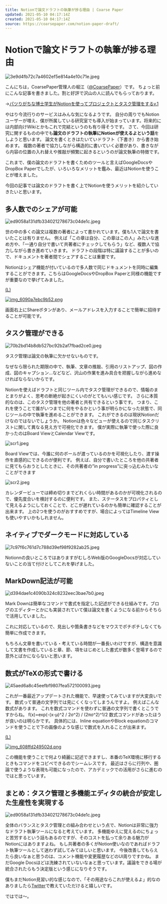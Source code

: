 ```yaml
---
title: Notionで論文ドラフトの執筆が捗る理由 | Coarse Paper
updated: 2021-05-10 04:17:14Z
created: 2021-05-10 04:17:14Z
source: https://coarsepaper.com/notion-paper-draft/
---
```


# Notionで論文ドラフトの執筆が捗る理由

![3e9d4fb72c7a4602ef5e814a4e10c71e.jpeg](../_resources/3e9d4fb72c7a4602ef5e814a4e10c71e.jpeg)

こんにちは，CoarsePaper管理人の堀江（[@CoarsePaper](https://twitter.com/CoarsePaper)）です。
ちょっと前にこんな記事を書きました。割と好評で沢山の人に読んでもらっております。

→[パツりがちな博士学生がNotionを使ってプロジェクトとタスク管理をするv.1](https://coarsepaper.com/notion-project-management-v1/)

やはり今流行りのサービスはみんな気になるようです。
自分の周りでもNotionユーザーが増え、僕が所属している研究室でも導入が始まっています。将来的には内部向けWikiとかもこれで完結というのも有り得そうです。
さて、今回は研究に関するものの中でも**論文のドラフトの執筆にNotionが使えるよという話**をしようと思います。
論文を書くときはたいていドラフト（下書き）から書き始めます。
複数の著者で協力しながら構造的に書いていく必要があり、書きながら内容の位置の入れ替えや推敲が頻繁に起きるというのが論文執筆の特徴です。

これまで、僕の論文のドラフトを書くためのツールと言えばGoogleDocsやDropBox Paperでしたが、いろいろなメリットを鑑み、最近はNotionを使うことが増えました。

今回の記事では論文のドラフトを書く上でNotionを使うメリットを紹介していきたいと思います。

## 多人数でのシェアが可能

![ed9058a131dfb334021278673c04de1c.jpeg](../_resources/ed9058a131dfb334021278673c04de1c.jpeg)

世の中の多くの論文は複数の著者によって書かれています。僕も1人で論文を書いたことは有りません。
例えば「この章は自分、この章はこの人」みたいな進め方や、「一通り自分で書いて共著者にチェックしてもらう」など、複数人で協力しながら書き進めていきます。
ドラフトの段階は特に議論することが多いので、ドキュメントを著者間でシェアすることは重要です。

Notionはシェア機能が付いているので多人数で同じドキュメントを同時に編集することができます。こちらはGoogleDocsやDropBox Paperと同様の機能ですが重要なので挙げてみました。

[(L)](https://i1.wp.com/coarsepaper.com/wp-content/uploads/2021/05/img_6090a7ebc9b52.png?ssl=1)

[![img_6090a7ebc9b52.png](../_resources/img_6090a7ebc9b52.png)](https://i1.wp.com/coarsepaper.com/wp-content/uploads/2021/05/img_6090a7ebc9b52.png?ssl=1)

画面右上にShareボタンがあり、メールアドレスを入力することで簡単に招待することが可能です。

## タスク管理ができる

![70b2bd14b8db527bc92b2af7fbad2ce0.jpeg](../_resources/70b2bd14b8db527bc92b2af7fbad2ce0.jpeg)

タスク管理は論文の執筆に欠かせないものです。

なぜなら限られた期限の中で、執筆、文章の推敲、引用のリストアップ、図の作成、図のキャプション…などなど、沢山の作業を進み具合を把握しながら進めなければならないからです。

Notionを使えばドラフトと同じツール内でタスク管理ができるので、情報のまとまりがよく、思考の断絶が起きにくいのがとてもいい感じです。
さらに本質的なのは、このタスク管理を他の著者と共有できるという事です。
つまり、これを使うことで誰がいつまでに何をやるかという事が明らかになった状態で、同じツールの中で執筆を進めることができます。
これができるのは現状Notionだけなのではないでしょうか。
Notionは色々なビューが使えるので同じタスクリストに関して異なる見え方で可視化できます。
僕が実際に執筆で使った際に良かったのはBoard ViewとCalendar Viewです。

![scr1.jpeg](../_resources/scr1.jpeg)

Board Viewでは、今誰に何のボールが渡っているのかを可視化したり、渡す操作を直感的にできるのが便利です。
例えば、自分で書いたところを他の共著者に見てもらおうとしたときに、その共著者の”in progress”に突っ込むみたいなことができます

![scr2.jpeg](../_resources/scr2.jpeg)

カレンダービューでは締め切りまでどれくらい時間があるのかが可視化されるので、優先度合いを検討するのに便利です。
また、ステータスをプロパティとして見えるようにしておくことで、どこが遅れているのかも簡単に確認することが出来ます。
上の2つを使うのがおすすめですが、場合によってはTimeline Viewも使いやすいかもしれません。

## ネイティブでダークモードに対応している

![7c97f6c761d7c788d39ef98f9282ab25.jpeg](../_resources/7c97f6c761d7c788d39ef98f9282ab25.jpeg)

Notionnの良いところではありますがむしろWeb版のGoogleDocsが対応していないことの当て付けとしてこれを挙げました。

## MarkDown記法が可能

![d394dae1c4090b324c8232eec3bae7b0.jpeg](../_resources/d394dae1c4090b324c8232eec3bae7b0.jpeg)

Mark Downは簡単なコマンドで書式を指定した記述ができる仕組みです。ブログのエディターとかにも実装されていて僕は論文を書くようになる前からそちらで活用していました。

これに対応しているので、見出しや箇条書きなどをマウスでポチポチしなくても簡単に作成できます。

もちろん文章を書いている・考えている時間が一番長いわけですが、構造を意識して文書を作成していると章、節、項をはじめとした書式が数多く登場するので意外とばかにならないと思います。

## 数式がTeXの形式で書ける

![45aed6a8c45eefbf9807fea572100093.jpeg](../_resources/45aed6a8c45eefbf9807fea572100093.jpeg)

これが一番最近アップデートされた機能で、早速使ってみていますが大変良いです。
数式って普通の文字列では見にくくなってしまうんですよ。
例えばこんな数式があります。
これを数式コマンドを使わずに普通の文字列で書くとこうですからね。
f(x)=exp(-(x-μ)^2 / 2σ^2) / (2πσ^2)^1/2
数式コマンドがあったほうが良いのは明らかです。
具体的には、Inline equationやBlock equationのコマンドを使うことで下の画像のような感じで数式を入れることが出来ます。

[(L)](https://i0.wp.com/coarsepaper.com/wp-content/uploads/2021/05/img_608ffd249502d.png?ssl=1)

[![img_608ffd249502d.png](../_resources/img_608ffd249502d.png)](https://i0.wp.com/coarsepaper.com/wp-content/uploads/2021/05/img_608ffd249502d.png?ssl=1)

この機能を使うことで何より綺麗に記述できますし、本番のTeX環境に移行するときもコマンドをコピペできるのでシームレスです。
最近はさらに行列や、圏論で使うような表現も可能になったので、アカデミックでの活用がさらに進むのではと思っています。

## まとめ：タスク管理と多機能エディタの統合が安定した生産性を実現する

![ed9058a131dfb334021278673c04de1c.jpeg](../_resources/ed9058a131dfb334021278673c04de1c.jpeg)

全体のバランスとタスク管理との組み合わせという点で、Notionは非常に強力なドラフト執筆ツールになると考えています。
多機能ゆえに覚えるのにちょっと苦労するという話もあるのですが、そのコストを払って余りある魅力がNotionにはありますよね。
もし共著者の多くがNotion使いなのであればドラフト執筆ツールとして迷わず試してみてほしいと思います。
今後改善してもらえたら良いなぁと思うのは、コメント機能や変更履歴などのUI周りですかね。
まだGoogle Docsほどは洗練されていないなぁと思っています。議論をできる場が統合されたらもう決定版という感じになりそうです。

僕もまだNotion見習い的な感じなので、「その用途ならこれが使えるよ」的なのありましたら[Twitter](https://twitter.com/CoarsePaper)で教えていただけると嬉しいです。

ではでは〜。
